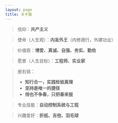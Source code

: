 ```yaml
---
layout: page
title: 关于我
---
```


> 信仰：**共产主义**

> 使命（人生观）：**内圣外王**（内修德行，外建功业）

> 价值观：**博爱、真诚、自强、务实、勤俭**

> 愿景（人生目标）：**工程师、实业家**

> 座右铭：
>
> - **知行合一，实践检验真理**
> - **坚持是唯一的捷径**
> - **俏也不争春，只把春来报**

> 专业技能：**自动控制系统与工程**

> 兴趣爱好：**折纸、吉他、羽毛球**

